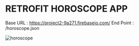 # **RETROFIT HOROSCOPE APP**

Base URL : https://project2-9a271.firebaseio.com/
End Point : /horoscope.json  

![horoscope](https://media.giphy.com/media/Xc4jN7wuJvujEdqq42/giphy.gif)

